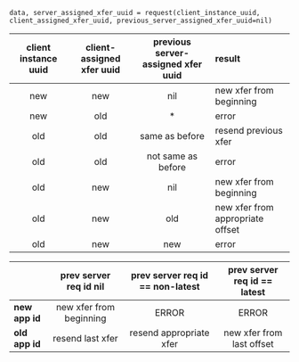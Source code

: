 ```
data, server_assigned_xfer_uuid = request(client_instance_uuid, client_assigned_xfer_uuid, previous_server_assigned_xfer_uuid=nil)
```
| client instance uuid | client-assigned xfer uuid | previous server-assigned xfer uuid | result |
|       :---:          |            :---:          |            :---:                   | :---   |
|        new           |            new            |            nil                     | new xfer from beginning |
|        new           |            old            |            *                       | error |
|        old           |            old            |        same as before              | resend previous xfer |
|        old           |            old            |     not same as before             | error |
|        old           |            new            |            nil                     | new xfer from beginning |
|        old           |            new            |            old                     | new xfer from appropriate offset |
|        old           |            new            |            new                     | error |


|              |  prev server req id nil  |  prev server req id == non-latest  |  prev server req id == latest |
|     ---      |          :---:           |                :---:               |          :---:                |
|**new app id**| new xfer from beginning  | ERROR                              | ERROR                         |
|**old app id**| resend last xfer         | resend appropriate xfer            | new xfer from last offset     |
